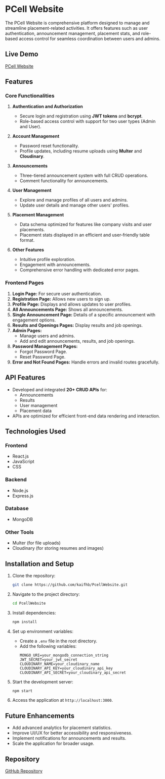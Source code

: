# PCell Website

The PCell Website is  comprehensive platform designed to manage and streamline placement-related activities. It offers features such as user authentication, announcement management, placement stats, and role-based access control for seamless coordination between users and admins.

## Live Demo

[PCell Website](https://pcell-frontend-deploy-iok8.vercel.app/)

## Features

### Core Functionalities
1. **Authentication and Authorization**
   - Secure login and registration using **JWT tokens** and **bcrypt**.
   - Role-based access control with support for two user types (Admin and User).

2. **Account Management**
   - Password reset functionality.
   - Profile updates, including resume uploads using **Multer** and **Cloudinary**.

3. **Announcements**
   - Three-tiered announcement system with full CRUD operations.
   - Comment functionality for announcements.

4. **User Management**
   - Explore and manage profiles of all users and admins.
   - Update user details and manage other users' profiles.

5. **Placement Management**
   - Data schema optimized for features like company visits and user placements.
   - Placement stats displayed in an efficient and user-friendly table format.

6. **Other Features**
   - Intuitive profile exploration.
   - Engagement with announcements.
   - Comprehensive error handling with dedicated error pages.

### Frontend Pages
1. **Login Page:** For secure user authentication.
2. **Registration Page:** Allows new users to sign up.
3. **Profile Page:** Displays and allows updates to user profiles.
4. **All Announcements Page:** Shows all announcements.
5. **Single Announcement Page:** Details of a specific announcement with engagement options.
6. **Results and Openings Pages:** Display results and job openings.
7. **Admin Pages:**
   - Manage users and admins.
   - Add and edit announcements, results, and job openings.
8. **Password Management Pages:**
   - Forgot Password Page.
   - Reset Password Page.
9. **Error and Not Found Pages:** Handle errors and invalid routes gracefully.

## API Features
- Developed and integrated **20+ CRUD APIs** for:
  - Announcements
  - Results
  - User management
  - Placement data
- APIs are optimized for efficient front-end data rendering and interaction.

## Technologies Used

### Frontend
- React.js
- JavaScript
- CSS

### Backend
- Node.js
- Express.js

### Database
- MongoDB

### Other Tools
- Multer (for file uploads)
- Cloudinary (for storing resumes and images)

## Installation and Setup

1. Clone the repository:
   ```bash
   git clone https://github.com/kaifhb/PcellWebsite.git
   ```

2. Navigate to the project directory:
   ```bash
   cd PcellWebsite
   ```

3. Install dependencies:
   ```bash
   npm install
   ```

4. Set up environment variables:
   - Create a `.env` file in the root directory.
   - Add the following variables:
     ```
     MONGO_URI=your_mongodb_connection_string
     JWT_SECRET=your_jwt_secret
     CLOUDINARY_NAME=your_cloudinary_name
     CLOUDINARY_API_KEY=your_cloudinary_api_key
     CLOUDINARY_API_SECRET=your_cloudinary_api_secret
     ```

5. Start the development server:
   ```bash
   npm start
   ```

6. Access the application at `http://localhost:3000`.

## Future Enhancements
- Add advanced analytics for placement statistics.
- Improve UI/UX for better accessibility and responsiveness.
- Implement notifications for announcements and results.
- Scale the application for broader usage.

## Repository

[GitHub Repository](https://github.com/kaifhb/PcellWebsite)
